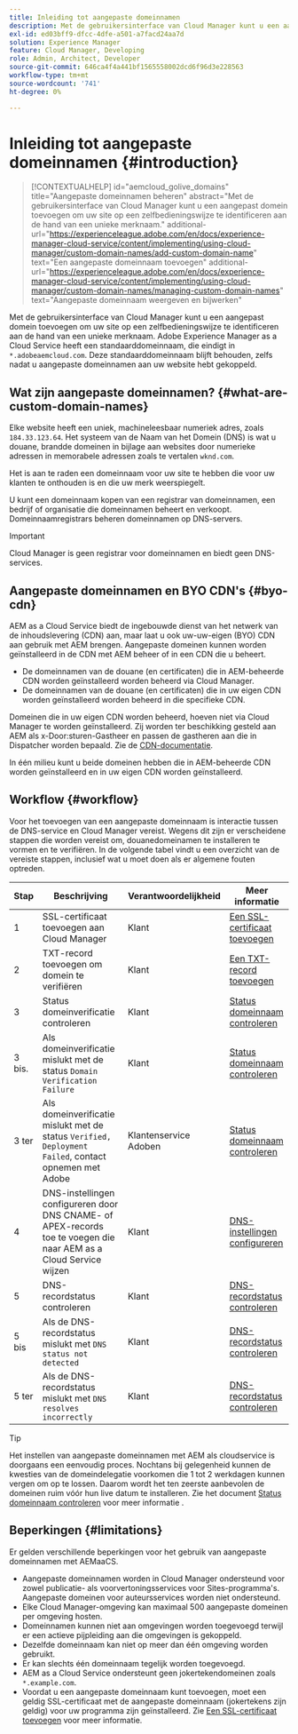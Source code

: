 ```yaml
---
title: Inleiding tot aangepaste domeinnamen
description: Met de gebruikersinterface van Cloud Manager kunt u een aangepast domein toevoegen om uw site op een zelfbedieningswijze te identificeren aan de hand van een unieke merknaam.
exl-id: ed03bff9-dfcc-4dfe-a501-a7facd24aa7d
solution: Experience Manager
feature: Cloud Manager, Developing
role: Admin, Architect, Developer
source-git-commit: 646ca4f4a441bf1565558002dcd6f96d3e228563
workflow-type: tm+mt
source-wordcount: '741'
ht-degree: 0%

---
```



# Inleiding tot aangepaste domeinnamen {#introduction}

>[!CONTEXTUALHELP]
>id="aemcloud_golive_domains"
>title="Aangepaste domeinnamen beheren"
>abstract="Met de gebruikersinterface van Cloud Manager kunt u een aangepast domein toevoegen om uw site op een zelfbedieningswijze te identificeren aan de hand van een unieke merknaam."
>additional-url="https://experienceleague.adobe.com/en/docs/experience-manager-cloud-service/content/implementing/using-cloud-manager/custom-domain-names/add-custom-domain-name" text="Een aangepaste domeinnaam toevoegen"
>additional-url="https://experienceleague.adobe.com/en/docs/experience-manager-cloud-service/content/implementing/using-cloud-manager/custom-domain-names/managing-custom-domain-names" text="Aangepaste domeinnaam weergeven en bijwerken"

Met de gebruikersinterface van Cloud Manager kunt u een aangepast domein toevoegen om uw site op een zelfbedieningswijze te identificeren aan de hand van een unieke merknaam. Adobe Experience Manager as a Cloud Service heeft een standaarddomeinnaam, die eindigt in `*.adobeaemcloud.com`. Deze standaarddomeinnaam blijft behouden, zelfs nadat u aangepaste domeinnamen aan uw website hebt gekoppeld.

## Wat zijn aangepaste domeinnamen? {#what-are-custom-domain-names}

Elke website heeft een uniek, machineleesbaar numeriek adres, zoals `184.33.123.64`. Het systeem van de Naam van het Domein (DNS) is wat u douane, brandde domeinen in bijlage aan websites door numerieke adressen in memorabele adressen zoals te vertalen `wknd.com`.

Het is aan te raden een domeinnaam voor uw site te hebben die voor uw klanten te onthouden is en die uw merk weerspiegelt.

U kunt een domeinnaam kopen van een registrar van domeinnamen, een bedrijf of organisatie die domeinnamen beheert en verkoopt. Domeinnaamregistrars beheren domeinnamen op DNS-servers.

>[!IMPORTANT]
>
>Cloud Manager is geen registrar voor domeinnamen en biedt geen DNS-services.

## Aangepaste domeinnamen en BYO CDN&#39;s {#byo-cdn}

AEM as a Cloud Service biedt de ingebouwde dienst van het netwerk van de inhoudslevering (CDN) aan, maar laat u ook uw-uw-eigen (BYO) CDN aan gebruik met AEM brengen. Aangepaste domeinen kunnen worden geïnstalleerd in de CDN met AEM beheer of in een CDN die u beheert.

* De domeinnamen van de douane (en certificaten) die in AEM-beheerde CDN worden geïnstalleerd worden beheerd via Cloud Manager.
* De domeinnamen van de douane (en certificaten) die in uw eigen CDN worden geïnstalleerd worden beheerd in die specifieke CDN.

Domeinen die in uw eigen CDN worden beheerd, hoeven niet via Cloud Manager te worden geïnstalleerd. Zij worden ter beschikking gesteld aan AEM als x-Door:sturen-Gastheer en passen de gastheren aan die in Dispatcher worden bepaald. Zie de [CDN-documentatie](/help/implementing/dispatcher/cdn.md).

In één milieu kunt u beide domeinen hebben die in AEM-beheerde CDN worden geïnstalleerd en in uw eigen CDN worden geïnstalleerd.

## Workflow {#workflow}

Voor het toevoegen van een aangepaste domeinnaam is interactie tussen de DNS-service en Cloud Manager vereist. Wegens dit zijn er verscheidene stappen die worden vereist om, douanedomeinamen te installeren te vormen en te verifiëren. In de volgende tabel vindt u een overzicht van de vereiste stappen, inclusief wat u moet doen als er algemene fouten optreden.

| Stap | Beschrijving | Verantwoordelijkheid | Meer informatie |
|--- |--- |--- |---|
| 1 | SSL-certificaat toevoegen aan Cloud Manager | Klant | [Een SSL-certificaat toevoegen](/help/implementing/cloud-manager/managing-ssl-certifications/add-ssl-certificate.md) |
| 2 | TXT-record toevoegen om domein te verifiëren | Klant | [Een TXT-record toevoegen](/help/implementing/cloud-manager/custom-domain-names/add-text-record.md) |
| 3 | Status domeinverificatie controleren | Klant | [Status domeinnaam controleren](/help/implementing/cloud-manager/custom-domain-names/check-domain-name-status.md) |
| 3 bis. | Als domeinverificatie mislukt met de status `Domain Verification Failure` | Klant | [Status domeinnaam controleren](/help/implementing/cloud-manager/custom-domain-names/check-domain-name-status.md) |
| 3 ter | Als domeinverificatie mislukt met de status `Verified, Deployment Failed`, contact opnemen met Adobe | Klantenservice Adoben | [Status domeinnaam controleren](/help/implementing/cloud-manager/custom-domain-names/check-domain-name-status.md) |
| 4 | DNS-instellingen configureren door DNS CNAME- of APEX-records toe te voegen die naar AEM as a Cloud Service wijzen | Klant | [DNS-instellingen configureren](/help/implementing/cloud-manager/custom-domain-names/configure-dns-settings.md) |
| 5 | DNS-recordstatus controleren | Klant | [DNS-recordstatus controleren](/help/implementing/cloud-manager/custom-domain-names/check-dns-record-status.md) |
| 5 bis | Als de DNS-recordstatus mislukt met `DNS status not detected` | Klant | [DNS-recordstatus controleren](/help/implementing/cloud-manager/custom-domain-names/check-dns-record-status.md) |
| 5 ter | Als de DNS-recordstatus mislukt met `DNS resolves incorrectly` | Klant | [DNS-recordstatus controleren](/help/implementing/cloud-manager/custom-domain-names/check-dns-record-status.md) |

>[!TIP]
>
>Het instellen van aangepaste domeinnamen met AEM als cloudservice is doorgaans een eenvoudig proces. Nochtans bij gelegenheid kunnen de kwesties van de domeindelegatie voorkomen die 1 tot 2 werkdagen kunnen vergen om op te lossen. Daarom wordt het ten zeerste aanbevolen de domeinen ruim vóór hun live datum te installeren. Zie het document [Status domeinnaam controleren](/help/implementing/cloud-manager/custom-domain-names/check-domain-name-status.md) voor meer informatie .

## Beperkingen {#limitations}

Er gelden verschillende beperkingen voor het gebruik van aangepaste domeinnamen met AEMaaCS.

* Aangepaste domeinnamen worden in Cloud Manager ondersteund voor zowel publicatie- als voorvertoningsservices voor Sites-programma&#39;s. Aangepaste domeinen voor auteursservices worden niet ondersteund.
* Elke Cloud Manager-omgeving kan maximaal 500 aangepaste domeinen per omgeving hosten.
* Domeinnamen kunnen niet aan omgevingen worden toegevoegd terwijl er een actieve pijpleiding aan die omgevingen is gekoppeld.
* Dezelfde domeinnaam kan niet op meer dan één omgeving worden gebruikt.
* Er kan slechts één domeinnaam tegelijk worden toegevoegd.
* AEM as a Cloud Service ondersteunt geen jokertekendomeinen zoals `*.example.com`.
* Voordat u een aangepaste domeinnaam kunt toevoegen, moet een geldig SSL-certificaat met de aangepaste domeinnaam (jokertekens zijn geldig) voor uw programma zijn geïnstalleerd. Zie [Een SSL-certificaat toevoegen](/help/implementing/cloud-manager/managing-ssl-certifications/add-ssl-certificate.md) voor meer informatie.
